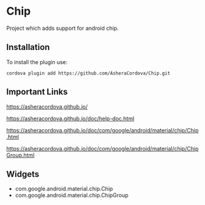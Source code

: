 # Chip

Project which adds support for android chip.

## Installation
To install the plugin use:

```
cordova plugin add https://github.com/AsheraCordova/Chip.git
```

## Important Links
https://asheracordova.github.io/

https://asheracordova.github.io/doc/help-doc.html

https://asheracordova.github.io/doc/com/google/android/material/chip/Chip.html

https://asheracordova.github.io/doc/com/google/android/material/chip/ChipGroup.html

## Widgets
* com.google.android.material.chip.Chip
* com.google.android.material.chip.ChipGroup
